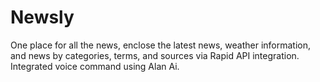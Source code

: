 # Newsly
One place for all the news, enclose the latest news, weather information, and news by categories, terms, and sources via Rapid API integration. Integrated voice command using Alan Ai.
